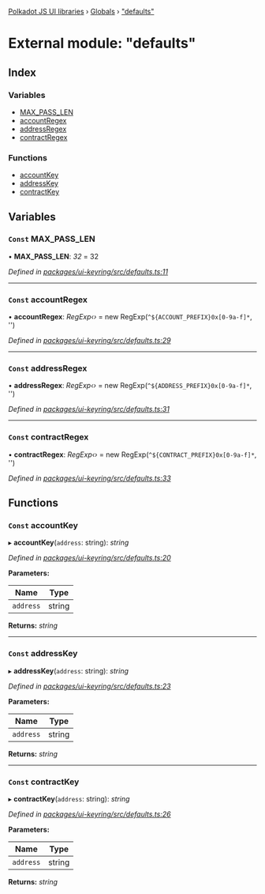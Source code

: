 [Polkadot JS UI libraries](../README.md) › [Globals](../globals.md) › ["defaults"](_defaults_.md)

# External module: "defaults"

## Index

### Variables

* [MAX_PASS_LEN](_defaults_.md#const-max_pass_len)
* [accountRegex](_defaults_.md#const-accountregex)
* [addressRegex](_defaults_.md#const-addressregex)
* [contractRegex](_defaults_.md#const-contractregex)

### Functions

* [accountKey](_defaults_.md#const-accountkey)
* [addressKey](_defaults_.md#const-addresskey)
* [contractKey](_defaults_.md#const-contractkey)

## Variables

### `Const` MAX_PASS_LEN

• **MAX_PASS_LEN**: *32* = 32

*Defined in [packages/ui-keyring/src/defaults.ts:11](https://github.com/polkadot-js/ui/blob/55fd7977/packages/ui-keyring/src/defaults.ts#L11)*

___

### `Const` accountRegex

• **accountRegex**: *RegExp‹›* = new RegExp(`^${ACCOUNT_PREFIX}0x[0-9a-f]*`, '')

*Defined in [packages/ui-keyring/src/defaults.ts:29](https://github.com/polkadot-js/ui/blob/55fd7977/packages/ui-keyring/src/defaults.ts#L29)*

___

### `Const` addressRegex

• **addressRegex**: *RegExp‹›* = new RegExp(`^${ADDRESS_PREFIX}0x[0-9a-f]*`, '')

*Defined in [packages/ui-keyring/src/defaults.ts:31](https://github.com/polkadot-js/ui/blob/55fd7977/packages/ui-keyring/src/defaults.ts#L31)*

___

### `Const` contractRegex

• **contractRegex**: *RegExp‹›* = new RegExp(`^${CONTRACT_PREFIX}0x[0-9a-f]*`, '')

*Defined in [packages/ui-keyring/src/defaults.ts:33](https://github.com/polkadot-js/ui/blob/55fd7977/packages/ui-keyring/src/defaults.ts#L33)*

## Functions

### `Const` accountKey

▸ **accountKey**(`address`: string): *string*

*Defined in [packages/ui-keyring/src/defaults.ts:20](https://github.com/polkadot-js/ui/blob/55fd7977/packages/ui-keyring/src/defaults.ts#L20)*

**Parameters:**

Name | Type |
------ | ------ |
`address` | string |

**Returns:** *string*

___

### `Const` addressKey

▸ **addressKey**(`address`: string): *string*

*Defined in [packages/ui-keyring/src/defaults.ts:23](https://github.com/polkadot-js/ui/blob/55fd7977/packages/ui-keyring/src/defaults.ts#L23)*

**Parameters:**

Name | Type |
------ | ------ |
`address` | string |

**Returns:** *string*

___

### `Const` contractKey

▸ **contractKey**(`address`: string): *string*

*Defined in [packages/ui-keyring/src/defaults.ts:26](https://github.com/polkadot-js/ui/blob/55fd7977/packages/ui-keyring/src/defaults.ts#L26)*

**Parameters:**

Name | Type |
------ | ------ |
`address` | string |

**Returns:** *string*
